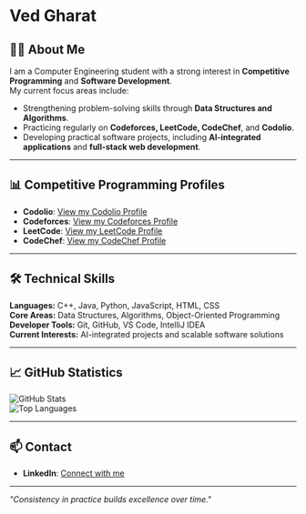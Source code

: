 # Ved Gharat

## 👨‍💻 About Me
I am a Computer Engineering student with a strong interest in **Competitive Programming** and **Software Development**.  
My current focus areas include:  
- Strengthening problem-solving skills through **Data Structures and Algorithms**.  
- Practicing regularly on **Codeforces, LeetCode, CodeChef**, and **Codolio**.  
- Developing practical software projects, including **AI-integrated applications** and **full-stack web development**.

---

## 📊 Competitive Programming Profiles

- **Codolio**: [View my Codolio Profile](https://www.codolio.com/profile/ved)  
- **Codeforces**: [View my Codeforces Profile](https://codeforces.com/profile/gved.16)  
- **LeetCode**: [View my LeetCode Profile](https://leetcode.com/vedgharat/)  
- **CodeChef**: [View my CodeChef Profile](https://www.codechef.com/users/icebear16)  

---

## 🛠 Technical Skills

**Languages:** C++, Java, Python, JavaScript, HTML, CSS  
**Core Areas:** Data Structures, Algorithms, Object-Oriented Programming  
**Developer Tools:** Git, GitHub, VS Code, IntelliJ IDEA  
**Current Interests:** AI-integrated projects and scalable software solutions

---

## 📈 GitHub Statistics

![GitHub Stats](https://github-readme-stats.vercel.app/api?username=vedghart&show_icons=true&theme=default)  
![Top Languages](https://github-readme-stats.vercel.app/api/top-langs/?username=vedghart&layout=compact&theme=default)

---

## 📫 Contact

- **LinkedIn**: [Connect with me](https://www.linkedin.com/in/vedgharat)  


---

*"Consistency in practice builds excellence over time."*
